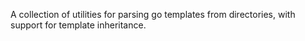A collection of utilities for parsing go templates from directories,
with support for template inheritance.
